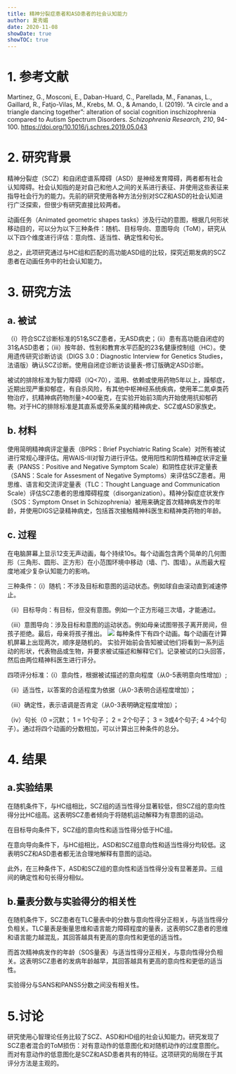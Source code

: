 ```yaml
---
title: 精神分裂症患者和ASD患者的社会认知能力
author: 夏秀媚
date: 2020-11-08
showDate: true
showTOC: true
---
```

# 1. 参考文献
Martinez, G., Mosconi, E., Daban-Huard, C., Parellada, M., Fananas, L., Gaillard, R., Fatjo-Vilas, M., Krebs, M. O., & Amando, I. (2019). “A circle and a triangle dancing together”: alteration of social cognition inschizophrenia compared to Autism Spectrum Disorders. *Schizophrenia Research, 210*, 94-100. https://doi.org/10.1016/j.schres.2019.05.043
# 2. 研究背景
精神分裂症（SCZ）和自闭症谱系障碍（ASD）是神经发育障碍，两者都有社会认知障碍。社会认知指的是对自己和他人之间的关系进行表征、并使用这些表征来指导社会行为的能力。先前的研究使用各种方法分别对SCZ和ASD的社会认知进行广泛探索，但很少有研究直接比较两者。

动画任务（Animated geometric shapes tasks）涉及行动的意图，根据几何形状移动目的，可以分为以下三种条件：随机、目标导向、意图导向（ToM），研究从以下四个维度进行评估：意向性、适当性、确定性和句长。

总之，此项研究通过与HC组和匹配的高功能ASD组的比较，探究近期发病的SCZ患者在动画任务中的社会认知能力。
# 3. 研究方法
## a. 被试
（i）符合SCZ诊断标准的51名SCZ患者，无ASD病史；（ii）患有高功能自闭症的31名ASD患者；（iii）按年龄、性别和教育水平匹配的23名健康控制组（HC）。使用遗传研究诊断访谈（DIGS 3.0：Diagnostic Interview for Genetics Studies，法语版）确认SCZ诊断。使用自闭症诊断访谈量表-修订版确定ASD诊断。

被试的排除标准为智力障碍（IQ<70），滥用、依赖或使用药物5年以上，躁郁症，近期出现严重抑郁症，有自杀风险，有其他中枢神经系统疾病，使用苯二氮卓类药物治疗，抗精神病药物剂量>400毫克，在实验开始前3周内开始使用抗抑郁药物。对于HC的排除标准是其直系或旁系亲属的精神病史、SCZ或ASD家族史。
## b. 材料
使用简明精神病评定量表（BPRS：Brief Psychiatric Rating Scale）对所有被试进行常规心理评估。用WAIS-III对智力进行评估。使用阳性和阴性精神症状评定量表（PANSS：Positive and Negative Symptom Scale）和阴性症状评定量表（SANS：Scale for Assesment of Negative Symptoms）来评估SCZ患者。用思维、语言和交流评定量表（TLC：Thought Language and Communication Scale）评估SCZ患者的思维障碍程度（disorganization）。精神分裂症症状发作（SOS：Symptom Onset in Schizophrenia）被用来确定首次精神病发作的年龄，并使用DIGS记录精神病史，包括首次接触精神科医生和精神类药物的年龄。
## c. 过程
在电脑屏幕上显示12支无声动画，每个持续10s。每个动画包含两个简单的几何图形（三角形、圆形、正方形）在小范围环境中移动（墙、门、围墙）。从而最大程度地减少复杂认知能力的影响。

三种条件：（i）随机：不涉及目标和意图的运动状态。例如球自由滚动直到减速停止。

（ii）目标导向：有目标，但没有意图。例如一个正方形碰三次墙，才能通过。

（iii）意图导向：涉及目标和意图的运动状态。例如母亲试图带孩子离开房间，但孩子拒绝。最后，母亲将孩子推出。
![](https://likanzhan.github.io/ReadThinkWrite/Supporting_Information/2020-11-08-XXM1-Fig-1.png)
每种条件下有四个动画。每个动画在计算机屏幕上出现两次，顺序是随机的。
实验开始前会告知被试他们将看到一系列运动的形状，代表物品或生物，并要求被试描述和解释它们。记录被试的口头回答，然后由两位精神科医生进行评分。

四项评分标准：（i）意向性，根据被试描述的意向程度（从0-5表明意向性增加）; 

（ii）适当性，以答案的合适程度为依据（从0-3表明合适程度增加）； 

（iii）确定性，表示语调是否肯定（从0-3表明确定程度增加）； 

（iv）句长（0 =沉默； 1 = 1个句子； 2 = 2个句子； 3 = 3或4个句子; 4 >4个句子）。通过将四个动画的分数相加，可以计算出三种条件的总分。

# 4. 结果
## a.实验结果
在随机条件下，与HC组相比，SCZ组的适当性得分显著较低，但SCZ组的意向性得分比HC组高。这表明SCZ患者倾向于将随机运动解释为有意图的运动。

在目标导向条件下，SCZ组的意向性和适当性得分低于HC组。

在意向导向条件下，与HC组相比，ASD和SCZ组意向性和适当性得分均较低。这表明SCZ和ASD患者都无法合理地解释有意图的运动。

此外，在三种条件下，ASD和SCZ组的意向性和适当性得分没有显著差异。三组间的确定性和句长得分相似。

## b.量表分数与实验得分的相关性
在随机条件下，SCZ患者在TLC量表中的分数与意向性得分正相关，与适当性得分负相关。TLC量表是衡量思维和语言能力障碍程度的量表，这表明SCZ患者的思维和语言能力越混乱，其回答越具有更高的意向性和更低的适当性。

而首次精神病发作的年龄（SOS量表）与适当性得分正相关，与意向性得分负相关。这表明SCZ患者的发病年龄越早，其回答越具有更高的意向性和更低的适当性。

实验得分与SANS和PANSS分数之间没有相关性。

# 5.讨论
研究使用心智理论任务比较了SCZ、ASD和HD组的社会认知能力。研究发现了SCZ患者混合的ToM损伤：对有意动作的低意图化和对随机动作的过度意图化。而对有意动作的低意图化是SCZ和ASD患者共有的特征。这项研究的局限在于其评分方法是主观的。













